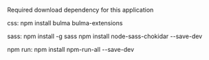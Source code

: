 Required download dependency for this application

css:
npm install bulma bulma-extensions

sass:
npm install -g sass
npm install node-sass-chokidar --save-dev

npm run:
npm install npm-run-all --save-dev
